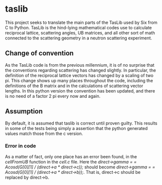 # taslib

This project seeks to translate the main parts of the TasLib used by Six from C to Python. TasLib is the hind-lying mathematical codes use to calculate reciprocal lattice, scattering angles, UB matrices, and all other sort of math connected to the scattering geometry in a neutron scattering experiment.

## Change of convention
As the TasLib code is from the previous millennium, it is of no surprise that the conventions regarding scattering has changed slightly. In particular, the definition of the reciprocal lattice vectors has changed by a scaling of two pi. This change shows up many places throughout the code, including the definitions of the B matrix and in the calculations of scattering vector lengths. In this python version the convention has been updated, and there is no need of a factor 2 pi every now and again.



## Assumption
By default, it is assumed that taslib is correct until proven guilty. This results in some of the tests being simply a assertion that the python generated values match those from the c version. 
### Error in code
As a matter of fact, only one place has an error been found, in the *cellFromUB* function in the *cell.c* file. Here the _direct->gamma = = Acosd(G[0][1] / (direct->a * direct->c));_ should become _direct->gamma = = Acosd(G[0][1] / (direct->a * direct->b));_. That is, direct->c should be replaced by direct->b.

